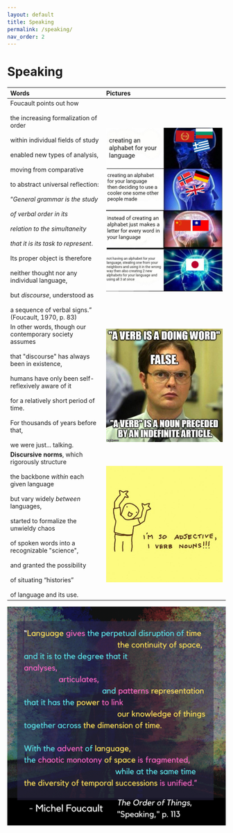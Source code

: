 ```yaml
---
layout: default
title: Speaking
permalink: /speaking/
nav_order: 2
---
```


# Speaking

| Words | Pictures |
|:---------------------------------|:------------------------------------------------------|
| Foucault points out how <br> <br> the increasing formalization of order <br> <br> within individual fields of study <br> <br> enabled new types of analysis, <br> <br> moving from comparative <br> <br> to abstract universal reflection:  <br> <br> “*General grammar is the study*  <br> <br> *of verbal order in its* <br> <br> *relation to the simultaneity* <br> <br> *that it is its task to represent*. <br> <br> Its proper object is therefore <br> <br> neither thought nor any individual language, <br> <br> but *discourse*, understood as <br> <br> a sequence of verbal signs.” <br> (Foucault, 1970, p. 83) | ![grammar](../memes/languagesmeme.jpg) |
| In other words, though our contemporary society assumes <br> <br> that "discourse" has always been in existence, <br> <br> humans have only been self-reflexively aware of it <br> <br> for a relatively short period of time. <br> <br> For thousands of years before that, <br> <br> we were just... talking. | ![allowing for jokes like these](../memes/verbmeme.jpg) |
| **Discursive norms**, which rigorously structure <br> <br> the backbone *within* each given language <br> <br> but vary widely *between* languages, <br> <br>  started to formalize the unwieldy chaos <br> <br> of spoken words into a recognizable "science", <br> <br> and granted the possibility <br> <br> of situating “histories” <br> <br> of language and its use. | ![grammar](../memes/grammarmeme.jpg) |

![Speaking](../graphics/toot_speaking_graphic.png)
